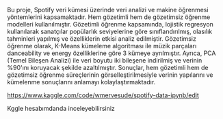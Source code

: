 Bu proje, Spotify veri kümesi üzerinde veri analizi ve makine öğrenmesi yöntemlerini kapsamaktadır. Hem gözetimli hem de gözetimsiz öğrenme modelleri kullanılmıştır. Gözetimli öğrenme kapsamında, lojistik regresyon kullanılarak sanatçılar popülarlık seviyelerine göre sınıflandırılmış, olasılık tahminleri yapılmış ve özelliklerin etkisi analiz edilmiştir. Gözetimsiz öğrenme olarak, K-Means kümeleme algoritması ile müzik parçaları danceability ve energy özelliklerine göre 3 kümeye ayrılmıştır. Ayrıca, PCA (Temel Bileşen Analizi) ile veri boyutu iki bileşene indirilmiş ve verinin %90'ını koruyacak şekilde azaltılmıştır. Sonuçlar, hem gözetimli hem de gözetimsiz öğrenme süreçlerinin görselleştirilmesiyle verinin yapılarını ve kümelenme sonuçlarını anlamayı kolaylaştırmaktadır.

https://www.kaggle.com/code/wmervesude/spotify-data-ipynb/edit

Kggle hesabımdanda inceleyebilirsiniz